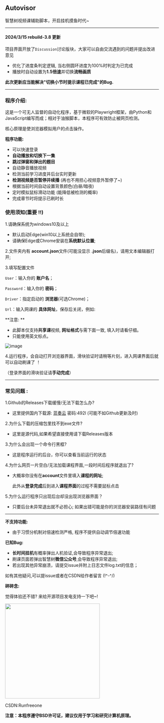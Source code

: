 ## Autovisor

智慧树视频课辅助脚本，开启挂机摸鱼时代~

------
#### 2024/3/15 rebuild-3.8 更新
项目界面开放了`Discussion`讨论版块，大家可以自由交流遇到的问题并提出改进意见

- 优化了进度条判定逻辑, 当右侧圆环进度为100%时判定为已完成
- 播放时自动设置为**1.5倍速**并切换**流畅画质**

**此次更新应当能解决"切换小节时提示课程已完成"的Bug.**

------



### **程序介绍:**

​	这是一个可无人监督的自动化程序，基于微软的Playwright框架，由Python和JavaScript编写而成；相对于油猴脚本，本程序可有效防止被网页检测。

核心原理是使浏览器模拟用户的点击操作。

**程序功能:**

- 可以快速登录
- **自动播放和切换下一集**
- **跳过弹窗和弹出的题目**
- 自动静音播放视频
- 检测当前学习进度并后台实时更新
- **检测视频是否暂停并续播** (再也不用担心视频意外暂停了~)
- 根据当前时间自动设置背景颜色(白昼/暗夜)
- 定时模拟鼠标滑动功能 (能降低被检测的概率)
- 完成章节时将提示已刷时长


### 使用须知(重要 !!)
1.请确保系统为windows10及以上

- 默认启动Edge(win10以上系统会自带);
- 请确保Edge或Chrome安装在**系统默认位置**;

2.文件夹内有 **account.json**文件(可能没显示 **.json**后缀名)，请用文本编辑器打开;

3.填写配置文件

`User`：输入你的 **账户名**；

`Password`：输入你的 **密码**；

`Driver`：指定启动的 **浏览器**(可选Chrome)；

`Url`：输入网课的 **具体网址**，保存后关闭，例如:

**注意: **

- 此脚本仅支持**共享课**视频, **网址格式**与需下面一致, 填入时请看仔细。
- 只能使用英文标点。	

![image](https://github.com/CXRunfree/Autovisor/assets/79365257/4e367835-3aaf-4d7b-8231-721695d17f83)



4.运行程序，会自动打开浏览器界面，滑块验证时请稍等片刻，进入网课界面后就可以自动刷课了 ！

（登录界面的滑块验证请**手动完成**）

-----

### 常见问题 :
1.Github的Releases下载缓慢/无法下载怎么办?

- 这里提供国内下载源:
   [蓝奏云](https://wwk.lanzouj.com/b05evsxif) 密码:492l (可能不如Github更新及时)

2.为什么下载的压缩包里找不到exe文件?
- 这里是源代码,如果希望直接使用请下载Releases版本

3.为什么会出现一个命令行黑框?  
- 这是程序运行的后台，你可以查看当前运行的状态


4.为什么网页一片空白/无法加载课程界面,一段时间后程序就退出了?
- 大概率你没有在**account**文件里填入**课程的网址**;

  此外从**登录完成**后到进入**课程界面**的过程不需要鼠标点击
  

5.为什么运行程序只出现后台却没出现浏览器界面？
   - 只要后台未异常退出就不必担心; 如果出错可能是你的浏览器安装路径有问题


-----
**不支持功能:**

- 由于习惯分机制对倍速检测严格, 程序不提供自动调节倍速功能

**已知Bug:**

- **长时间挂机**有概率弹出人机验证,会导致程序异常退出;
- 刷课页面若弹出智慧树**微信公众号**,会导致程序异常退出;
- 若出现其他异常崩溃，请提交issue并附上日志文件log.txt的信息；

如有其他疑问,可以提issue或者在CSDN给作者留言 (!^-^/)

**碎碎念:**

   觉得体验还不错? 来给开源项目发电支持一下吧~!

   <img src="https://github.com/CXRunfree/Autovisor/assets/79365257/3f72abfe-ce8f-4181-91fb-f321418ff60e" width="310px">




CSDN:Runfreeone

**注意：本程序遵守BSD许可证，建议仅用于学习和研究计算机原理。**
